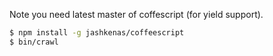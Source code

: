 Note you need latest master of coffescript (for yield support).

```bash
$ npm install -g jashkenas/coffeescript
$ bin/crawl
```
